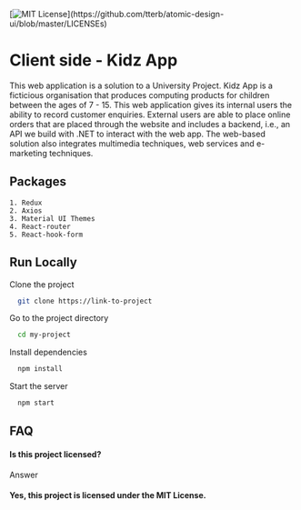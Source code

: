 

[![MIT License](https://img.shields.io/apm/l/atomic-design-ui.svg?)](https://github.com/tterb/atomic-design-ui/blob/master/LICENSEs)

# Client side - Kidz App

This web application is a solution to a University Project. Kidz App is a ficticious organisation
that produces computing products for children between the ages of 7 - 15. This web application gives its internal 
users the ability to record customer enquiries. External users are able to place online orders that are placed through the website and includes a backend, i.e., an API we build with .NET to interact with the web app. The web-based solution also integrates multimedia techniques, web services and e-marketing techniques.


Packages
---------

    1. Redux
    2. Axios
    3. Material UI Themes
    4. React-router
    5. React-hook-form



## Run Locally

Clone the project

```bash
  git clone https://link-to-project
```

Go to the project directory

```bash
  cd my-project
```

Install dependencies

```bash
  npm install
```

Start the server

```bash
  npm start
```


## FAQ

#### Is this project licensed?

Answer

#### Yes, this project is licensed under the MIT License. 



